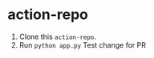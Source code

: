 # action-repo

1. Clone this `action-repo`.
2. Run `python app.py`
T e s t   c h a n g e   f o r   P R  
 